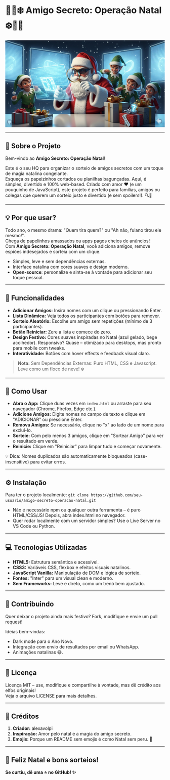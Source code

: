 # 🤫🎄❄️ Amigo Secreto: Operação Natal ❄️🎄🤫

![Banner do Projeto](https://raw.githubusercontent.com/alexavolpi/challenge-amigo-secreto/main/assets/readme3.png)

---

## 🌟 Sobre o Projeto
Bem-vindo ao **Amigo Secreto: Operação Natal**!  
 
Este é o seu HQ para organizar o sorteio de amigos secretos com um toque de magia natalina congelante.  
Esqueça os papeizinhos cortados ou planilhas bagunçadas. Aqui, é simples, divertido e 100% web-based. Criado com amor ❤️ (e um pouquinho de JavaScript), este projeto é perfeito para famílias, amigos ou colegas que querem um sorteio justo e divertido (e sem spoilers!). 🔍👀

---

## 💡 Por que usar?
 
Todo ano, o mesmo drama: "Quem tira quem?" ou "Ah não, fulano tirou ele mesmo!".  
Chega de papelinhos amassados ou apps pagos cheios de anúncios!  
Com **Amigo Secreto: Operação Natal**, você adiciona amigos, remove espiões indesejados e sorteia com um clique.  

- Simples, leve e sem dependências externas.  
- Interface natalina com cores suaves e design moderno.  
- **Open-source**: personalize e sinta-se à vontade para adicionar seu toque pessoal.

---

## 🚀 Funcionalidades
- **Adicionar Amigos:** Insira nomes com um clique ou pressionando Enter.  
- **Lista Dinâmica:** Veja todos os participantes com botões para remover.  
- **Sorteio Aleatório:** Escolhe um amigo sem repetições (mínimo de 3 participantes).  
- **Botão Reiniciar:** Zere a lista e comece do zero.  
- **Design Festivo:** Cores suaves inspiradas no Natal (azul gelado, bege acolhedor). Responsivo? Quase – otimizado para desktops, mas pronto para mobile com tweaks.
- **Interatividade:** Botões com hover effects e feedback visual claro.

> **Nota:** Sem Dependências Externas: Puro HTML, CSS e Javascript. Leve como um floco de neve! ❄️

---

## 📖 Como Usar

-  **Abra o App:** Clique duas vezes em `index.html` ou arraste para seu navegador (Chrome, Firefox, Edge etc.).  
-  **Adicione Amigos:** Digite nomes no campo de texto e clique em "ADICIONAR" ou pressione Enter.  
-  **Remova Amigos:** Se necessário, clique no "x" ao lado de um nome para excluí-lo.  
-  **Sorteie:** Com pelo menos 3 amigos, clique em "Sortear Amigo" para ver o resultado em verde.  
-  **Reinicie:** Clique em "Reiniciar" para limpar tudo e começar novamente.  

💡 Dica: Nomes duplicados são automaticamente bloqueados (case-insensitive) para evitar erros.

---

## ⚙️ Instalação
Para ter o projeto localmente:
`git clone https://github.com/seu-usuario/amigo-secreto-operacao-natal.git`

- Não é necessário npm ou qualquer outra ferramenta – é puro HTML/CSS/JS! Depois, abra index.html no navegador.  
- Quer rodar localmente com um servidor simples? Use o Live Server no VS Code ou Python.

---

## 💻 Tecnologias Utilizadas
-  **HTML5:** Estrutura semântica e acessível.
-  **CSS3:** Variáveis CSS, flexbox e efeitos visuais natalinos.
-  **JavaScript Vanilla:** Manipulação de DOM e lógica de sorteio.
-  **Fontes:** "Inter" para um visual clean e moderno.
-  **Sem Frameworks:** Leve e direto, como um trenó bem ajustado.

---

## 🤝 Contribuindo
Quer deixar o projeto ainda mais festivo? Fork, modifique e envie um pull request!  
 
Ideias bem-vindas:  
- Dark mode para o Ano Novo.
- Integração com envio de resultados por email ou WhatsApp.
- Animações natalinas 😅.

---

## 📄 Licença
Licença MIT – use, modifique e compartilhe à vontade, mas dê crédito aos elfos originais!  
Veja o arquivo LICENSE para mais detalhes.  

---

## 🎁 Créditos
1. **Criador:** alexavolpi
2. **Inspiração:** Amor pelo natal e a magia do amigo secreto.
3. **Emojis:** Porque um README sem emojis é como Natal sem peru. 🎁

---

## 🎄 **Feliz Natal e bons sorteios!**  
**Se curtiu, dê uma ⭐ no GitHub! ✨**


